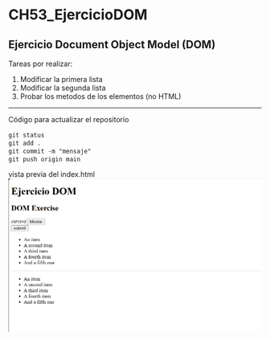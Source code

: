 # CH53_EjercicioDOM
## Ejercicio Document Object Model (DOM)

Tareas por realizar:

1. Modificar la primera lista
2. Modificar la segunda lista
3. Probar los metodos de los elementos (no HTML)

---
Código para actualizar el repositorio

```
git status
git add .
git commit -m "mensaje"
git push origin main
```
vista previa del index.html
![Index](https://raw.githubusercontent.com/Isaac-Mendez22/CH53_EjercicioDOM/refs/heads/main/imagenes/imagen%20previa%20proyecto.png)